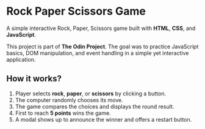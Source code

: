 ﻿# Rock Paper Scissors Game

A simple interactive Rock, Paper, Scissors game built with **HTML**, **CSS**, and **JavaScript**.

This project is part of **The Odin Project**. The goal was to practice JavaScript basics, DOM manipulation, and event handling in a simple yet interactive application.

## How it works?
1. Player selects **rock**, **paper**, or **scissors** by clicking a button.
2. The computer randomly chooses its move.
3. The game compares the choices and displays the round result.
4. First to reach **5 points** wins the game.
5. A modal shows up to announce the winner and offers a restart button.

